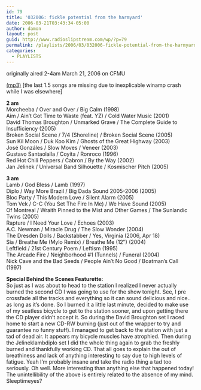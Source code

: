 ```yaml
---
id: 79
title: '032006: fickle potential from the harmyard'
date: 2006-03-21T03:43:34-05:00
author: damon
layout: post
guid: http://www.radioslipstream.com/wp/?p=79
permalink: /playlists/2006/03/032006-fickle-potential-from-the-harmyard/
categories:
  - PLAYLISTS
---
```

originally aired 2-4am March 21, 2006 on CFMU

[(mp3)](/radio/slipstream032006.mp3) [the last 1.5 songs are missing due to inexplicable winamp crash while I was elsewhere]

**2 am**  
Morcheeba / Over and Over / Big Calm (1998)  
Aim / Ain’t Got Time to Waste (feat. YZ) / Cold Water Music (2001)  
David Thomas Broughton / Unmarked Grave / The Complete Guide to Insufficiency (2005)  
Broken Social Scene / 7/4 (Shoreline) / Broken Social Scene (2005)  
Sun Kil Moon / Duk Koo Kim / Ghosts of the Great Highway (2003)  
José Gonzáles / Slow Moves / Veneer (2003)  
Gustavo Santaolalla / Coyita / Ronroco (1996)  
Red Hot Chili Peppers / Cabron / By the Way (2002)  
Jan Jelinek / Universal Band Silhouette / Kosmischer Pitch (2005)

**3 am**  
Lamb / God Bless / Lamb (1997)  
Diplo / Way More Brazil / Big Dada Sound 2005-2006 (2005)  
Bloc Party / This Modern Love / Silent Alarm (2005)  
Tom Vek / C-C (You Set The Fire In Me) / We Have Sound (2005)  
Of Montreal / Wraith Pinned to the Mist and Other Games / The Sunlandic Twins (2005)  
Rapture / I Need Your Love / Echoes (2003)  
A.C. Newman / Miracle Drug / The Slow Wonder (2004)  
The Dresden Dolls / Backstabber / Yes, Virginia (2006, Apr 18)  
Sia / Breathe Me (Mylo Remix) / Breathe Me (12″) (2004)  
Leftfield / 21st Century Poem / Leftism (1995)  
The Arcade Fire / Neighborhood #1 (Tunnels) / Funeral (2004)  
Nick Cave and the Bad Seeds / People Ain’t No Good / Boatman’s Call (1997)

**Special Behind the Scenes Featurette:**  
So just as I was about to head to the station I realized I never actually burned the second CD I was going to use for the show tonight. See, I pre crossfade all the tracks and everything so it can sound delicious and nice.. as long as it’s done. So I burned it a little last minute, decided to make use of my seatless bicycle to get to the station sooner, and upon getting there the CD player didn’t accept it. So during the David Broughton set I raced home to start a new CD-RW burning (just out of the wrapper to try and guarantee no funny stuff). I managed to get back to the station with just a tad of dead air. It appears my bicycle muscles have atrophied. Then during the Jelineklambdiplo set I did the whole thing again to grab the freshly burned and thankfully working CD. That all goes to explain the out of breathiness and lack of anything interesting to say due to high levels of fatigue. Yeah I’m probably insane and take the radio thing a tad too seriously. Oh well. More interesting than anything else that happened today! The unintellibility of the above is entirely related to the absence of my mind. Sleeptimeyes?